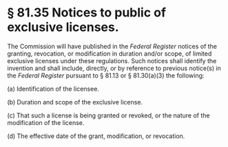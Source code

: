 # § 81.35   Notices to public of exclusive licenses.

The Commission will have published in the _Federal Register_ notices of the granting, revocation, or modification in duration and/or scope, of limited exclusive licenses under these regulations. Such notices shall identify the invention and shall include, directly, or by reference to previous notice(s) in the _Federal Register_ pursuant to § 81.13 or § 81.30(a)(3) the following: 


(a) Identification of the licensee. 


(b) Duration and scope of the exclusive license. 


(c) That such a license is being granted or revoked, or the nature of the modification of the license. 


(d) The effective date of the grant, modification, or revocation. 




